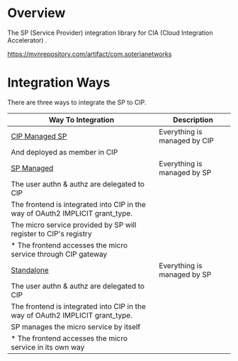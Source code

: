 # Overview

The SP (Service Provider) integration library for CIA (Cloud Integration Accelerator) .

https://mvnrepository.com/artifact/com.soterianetworks

# Integration Ways

There are three ways to integrate the SP to CIP.

Way To Integration |  Description
---|---
[CIP Managed SP](./cipped.md) | Everything is managed by CIP
 | And deployed as member in CIP 
[SP Managed ](./sped.md)  | Everything is managed by SP
 | The user authn & authz are delegated to CIP
 | The frontend is integrated into CIP in the way of OAuth2 IMPLICIT grant_type. 
 | The micro service provided by SP will register to CIP's registry
 | * The frontend accesses the micro service through CIP gateway
[Standalone](./standalone.md) | Everything is managed by SP
 | The user authn & authz are delegated to CIP
 | The frontend is integrated into CIP in the way of OAuth2 IMPLICIT grant_type. 
 | SP manages the micro service by itself
 | * The frontend accesses the micro service in its own way

